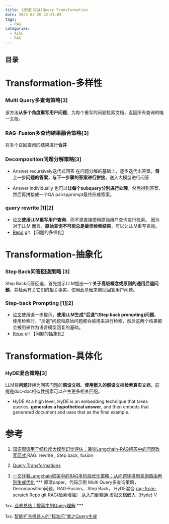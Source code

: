 ```yaml
---
title: (原理|实战)Query Transformation
date: 2023-04-20 22:51:05
tags:
  - RAG
categories: 
  - AIGC
  - RAG
---
```


<p></p>
<!-- more -->

## 目录
<!-- toc -->



# Transformation-多样性
### Multi Query多查询策略[3]
该方法**从多个角度重写用户问题**，为每个重写的问题检索文档，返回所有查询的唯一文档。

### RAG-Fusion多查询结果融合策略[3]
将多个召回查询的结果进行**合并**

### Decomposition问题分解策略[3]
+ Answer recursively迭代式回答
  在问题分解的基础上，逐步迭代出答案，**将上一步问题的答案，与下一步骤的答案进行拼接**，送入大模型进行问答

+ Answer individually
  也可以**让每个subquery分别进行处理**，然后得到答案，然后再拼接成一个QA pairspprompt最终形成答案。

### query rewrite [1][2]
+ [论文](https://arxiv.org/pdf/2305.14283.pdf)**使用LLM重写用户查询**，而不是直接使用原始用户查询进行检索。
因为对于LLM 而言，**原始查询不可能总是最佳检索结果**，可以让LLM重写查询。
+ [Repo](https://github.com/langchain-ai/langchain/blob/master/cookbook/rewrite.ipynb) git
【问题的多样化】


# Transformation-抽象化
### Step Back问答回退策略 [3]
Step Back问答回退，首先提示LLM提出一个**关于高级概念或原则的通用后退问题**，并检索有关它们的相关事实，使用此基础来帮助回答用户问题。

### Step-back Prompting [1][2]
+ [论文](https://arxiv.org/pdf/2310.06117.pdf)使用退一步提示，**使用LLM生成"后退"(Step back prompting)问题**。
使用检索时，"后退"问题和原始问题都会被用来进行检索，然后这两个结果都会被用来作为语言模型回复的基础。
+ [Repo](https://github.com/langchain-ai/langchain/blob/master/cookbook/stepback-qa.ipynb) git
【问题的抽象化】

# Transformation-具体化
### HyDE混合策略[3]
LLM将**问题**转换为回答问题的**假设文档**。**使用嵌入的假设文档检索真实文档**，前提是doc-doc相似性搜索可以产生更多相关匹配。

+ HyDE
At a high level, HyDE is an embedding technique that takes queries, **generates a hypothetical answer**, and then embeds that generated document and uses that as the final example.

# 参考
1. [知识图谱用于细粒度大模型幻觉评估：兼论Langchain-RAG问答中的问题改写范式 ](https://mp.weixin.qq.com/s?__biz=MzAxMjc3MjkyMg==&mid=2648406156&idx=1&sn=d91a4df105c4fc4c9523f7141bc1c24d)
    RAG:  rewrite , Step back, fusion 

2. [Query Transformations](https://blog.langchain.dev/query-transformations/)  

3. [一文详看Langchain框架中的RAG多阶段优化策略：从问题转换到查询路由再到生成优化](https://mp.weixin.qq.com/s/pK2BRLrWpEKKIPFhUtGvcg) ***   原理paper，代码示例
   Multi Query多查询策略， Decomposition问题，RAG-Fusion， Step Back， HyDE混合
   [rag-from-scratch Repo](https://github.com/langchain-ai/rag-from-scratch) git
   [RAG(检索增强） 从入门到精通 虚拟文档嵌入（Hyde)](https://www.bilibili.com/video/BV1Vx421U7a4/) V
   
1xx. [业界总结｜搜索中的Query理解](https://zhuanlan.zhihu.com/p/393914267) ***

1xx. [智能扩充机器人的“标准问”库之Query生成](https://zhuanlan.zhihu.com/p/149429784)


